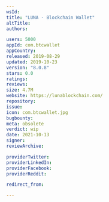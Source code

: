 ```yaml
---
wsId: 
title: "LUNA - Blockchain Wallet"
altTitle: 
authors:

users: 5000
appId: com.btcwallet
appCountry: 
released: 2019-08-29
updated: 2019-10-23
version: "8.0.8"
stars: 0.0
ratings: 
reviews: 
size: 4.7M
website: https://lunablockchain.com/
repository: 
issue: 
icon: com.btcwallet.jpg
bugbounty: 
meta: obsolete
verdict: wip
date: 2021-10-13
signer: 
reviewArchive:

providerTwitter: 
providerLinkedIn: 
providerFacebook: 
providerReddit: 

redirect_from:

---
```


